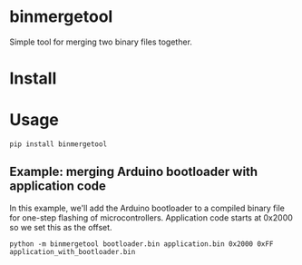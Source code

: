 # binmergetool
Simple tool for merging two binary files together.

# Install

# Usage

    pip install binmergetool

## Example: merging Arduino bootloader with application code

In this example, we'll add the Arduino bootloader to a compiled binary file for one-step flashing of microcontrollers.
Application code starts at 0x2000 so we set this as the offset.

    python -m binmergetool bootloader.bin application.bin 0x2000 0xFF application_with_bootloader.bin

